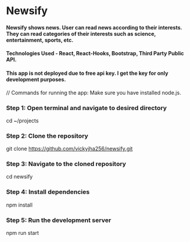 # Newsify


#### Newsify shows news. User can read news according to their interests. They can read categories of their interests such as science, entertainment, sports, etc.

#### Technologies Used - React, React-Hooks, Bootstrap, Third Party Public API.


#### This app is not deployed due to free api key. I get the key for only development purposes.


// Commands for running the app: Make sure you have installed node.js.

### Step 1: Open terminal and navigate to desired directory
cd ~/projects

### Step 2: Clone the repository
git clone https://github.com/vickyjha256/newsify.git

### Step 3: Navigate to the cloned repository
cd newsify

### Step 4: Install dependencies
npm install

### Step 5: Run the development server
npm run start



